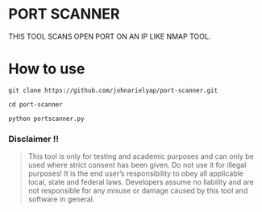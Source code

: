 # PORT SCANNER

THIS TOOL SCANS OPEN PORT ON AN IP LIKE NMAP TOOL.



# How to use
```
git clone https://github.com/johnarielyap/port-scanner.git
```

```
cd port-scanner
```

```
python portscanner.py
```



### Disclaimer !!

> This tool is only for testing and academic purposes and can only be used where strict consent has been given. Do not use it for
> illegal purposes! It is the end user’s responsibility to obey all applicable local, state and federal laws. Developers assume no
> liability and are not responsible for any misuse or damage caused by this tool and software in general.
